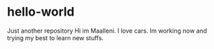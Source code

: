 # hello-world
Just another repository
Hi im Maalleni. I love cars. 
Im working now and trying my best to learn new stuffs. 
